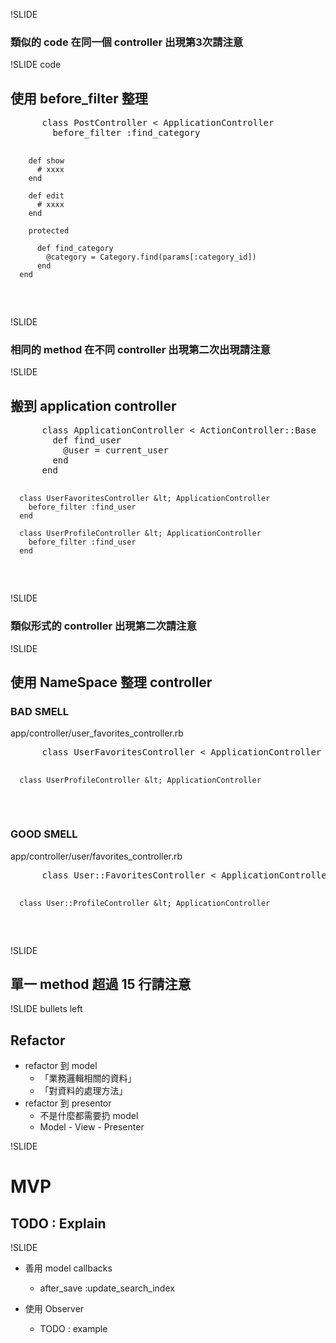 !SLIDE

### 類似的 code 在同一個 controller 出現第3次請注意

!SLIDE code

## 使用 before_filter 整理

<div class="correct smaller">
  <pre>
      class PostController &lt; ApplicationController
        before_filter :find_category
        
        def show
          # xxxx
        end
        
        def edit
          # xxxx
        end
        
        protected
        
          def find_category
            @category = Category.find(params[:category_id])
          end
      end
  </pre>
</div>

!SLIDE

### 相同的 method 在不同 controller 出現第二次出現請注意 

!SLIDE

## 搬到 application controller 

<div class="correct smaller">
  <pre>
      class ApplicationController < ActionController::Base
        def find_user
          @user = current_user
        end
      end
      
      class UserFavoritesController &lt; ApplicationController
        before_filter :find_user
      end
      
      class UserProfileController &lt; ApplicationController
        before_filter :find_user
      end
  </pre>
</div>

!SLIDE 

### 類似形式的 controller 出現第二次請注意

!SLIDE

## 使用 NameSpace 整理 controller

### BAD SMELL

<span class="filename">app/controller/user_favorites_controller.rb</span>
<div class="wrong smaller">
  <pre>
      class UserFavoritesController &lt; ApplicationController
    
      class UserProfileController &lt; ApplicationController
      
  </pre>
</div>

### GOOD SMELL
<span class="filename">app/controller/user/favorites_controller.rb</span>
<div class="correct smaller">
  <pre>
      class User::FavoritesController &lt; ApplicationController
      
      class User::ProfileController &lt; ApplicationController
      
  </pre>
</div>

!SLIDE

## 單一 method 超過 15 行請注意

!SLIDE bullets left

## Refactor

* refactor 到 model
   - 「業務邏輯相關的資料」 
   - 「對資料的處理方法」
* refactor 到 presentor
  - 不是什麼都需要扔 model
  - Model - View - Presenter

!SLIDE

# MVP

## TODO : Explain

!SLIDE

* 善用 model callbacks
  - after_save :update_search_index

* 使用 Observer
  - TODO : example